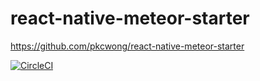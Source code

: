 # react-native-meteor-starter

https://github.com/pkcwong/react-native-meteor-starter

[![CircleCI](https://circleci.com/gh/pkcwong/react-native-starter.svg?style=shield)](https://circleci.com/gh/pkcwong/react-native-starter)
